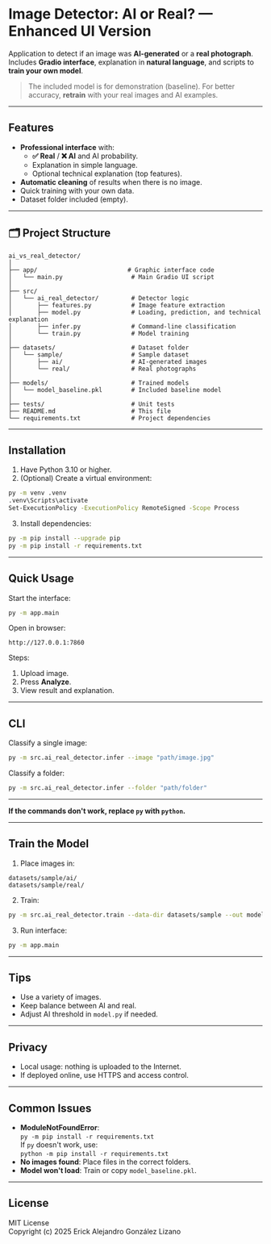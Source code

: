 # Image Detector: AI or Real? — Enhanced UI Version

Application to detect if an image was **AI-generated** or a **real photograph**.  
Includes **Gradio interface**, explanation in **natural language**, and scripts to **train your own model**.

> The included model is for demonstration (baseline). For better accuracy, **retrain** with your real images and AI examples.

---

##  Features
- **Professional interface** with:
  - **✅ Real** / **❌ AI** and AI probability.
  - Explanation in simple language.
  - Optional technical explanation (top features).
- **Automatic cleaning** of results when there is no image.
- Quick training with your own data.
- Dataset folder included (empty).

---

## 🗂 Project Structure
```
ai_vs_real_detector/
│
├── app/                         # Graphic interface code
│   └── main.py                   # Main Gradio UI script
│
├── src/
│   └── ai_real_detector/         # Detector logic
│       ├── features.py           # Image feature extraction
│       ├── model.py              # Loading, prediction, and technical explanation
│       ├── infer.py              # Command-line classification
│       └── train.py              # Model training
│
├── datasets/                     # Dataset folder
│   └── sample/                   # Sample dataset
│       ├── ai/                   # AI-generated images
│       └── real/                 # Real photographs
│
├── models/                       # Trained models
│   └── model_baseline.pkl        # Included baseline model
│
├── tests/                        # Unit tests
├── README.md                     # This file
└── requirements.txt              # Project dependencies
```

---

##  Installation
1. Have Python 3.10 or higher.
2. (Optional) Create a virtual environment:
```bash
py -m venv .venv
.venv\Scripts\activate
Set-ExecutionPolicy -ExecutionPolicy RemoteSigned -Scope Process
```
3. Install dependencies:
```bash
py -m pip install --upgrade pip
py -m pip install -r requirements.txt
```

---

##  Quick Usage
Start the interface:
```bash
py -m app.main
```
Open in browser:
```
http://127.0.0.1:7860
```

Steps:
1. Upload image.
2. Press **Analyze**.
3. View result and explanation.

---

##  CLI
Classify a single image:
```bash
py -m src.ai_real_detector.infer --image "path/image.jpg"
```

Classify a folder:
```bash
py -m src.ai_real_detector.infer --folder "path/folder"
```

---

 **If the commands don't work, replace `py` with `python`.**

---

##  Train the Model
1. Place images in:
```
datasets/sample/ai/
datasets/sample/real/
```
2. Train:
```bash
py -m src.ai_real_detector.train --data-dir datasets/sample --out models/model_baseline.pkl
```
3. Run interface:
```bash
py -m app.main
```

---

##  Tips
- Use a variety of images.
- Keep balance between AI and real.
- Adjust AI threshold in `model.py` if needed.

---

##  Privacy
- Local usage: nothing is uploaded to the Internet.
- If deployed online, use HTTPS and access control.

---

##  Common Issues
- **ModuleNotFoundError**:  
  `py -m pip install -r requirements.txt`  
  If `py` doesn't work, use:  
  `python -m pip install -r requirements.txt`
- **No images found**: Place files in the correct folders.
- **Model won't load**: Train or copy `model_baseline.pkl`.

---

##  License
MIT License  
Copyright (c) 2025 Erick Alejandro González Lizano
